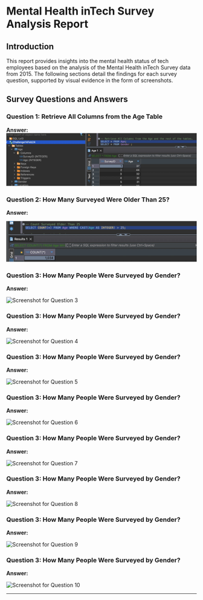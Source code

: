 # Mental Health inTech Survey Analysis Report

## Introduction

This report provides insights into the mental health status of tech employees based on the analysis of the Mental Health inTech Survey data from 2015. The following sections detail the findings for each survey question, supported by visual evidence in the form of screenshots.

## Survey Questions and Answers

### Question 1: Retrieve All Columns from the Age Table

**Answer:**
![Screenshot for Question 1](https://github.com/mohjaiswal/CodeBrainWaves/blob/6869a2e6e94e632a9a93479430c3da1fe1eddb7b/Output%20Images/Answer1.jpg)

### Question 2: How Many Surveyed Were Older Than 25?

**Answer:**

![Screenshot for Question 2](https://github.com/mohjaiswal/CodeBrainWaves/blob/6869a2e6e94e632a9a93479430c3da1fe1eddb7b/Output%20Images/Answer2.jpg)

### Question 3: How Many People Were Surveyed by Gender?

**Answer:**

![Screenshot for Question 3](Output_Images/Answer3.jpg)

### Question 3: How Many People Were Surveyed by Gender?

**Answer:**

![Screenshot for Question 4](Output_Images/Answer4.jpg)

### Question 3: How Many People Were Surveyed by Gender?

**Answer:**

![Screenshot for Question 5](Output_Images/Answer5.jpg)

### Question 3: How Many People Were Surveyed by Gender?

**Answer:**

![Screenshot for Question 6](Output_Images/Answer6.jpg)

### Question 3: How Many People Were Surveyed by Gender?

**Answer:**

![Screenshot for Question 7](Output_Images/Answer7.jpg)

### Question 3: How Many People Were Surveyed by Gender?

**Answer:**

![Screenshot for Question 8](Output_Images/Answer8.jpg)

### Question 3: How Many People Were Surveyed by Gender?

**Answer:**

![Screenshot for Question 9](Output_Images/Answer9.jpg)

### Question 3: How Many People Were Surveyed by Gender?

**Answer:**

![Screenshot for Question 10](Output_Images/Answer10.jpg)

---
